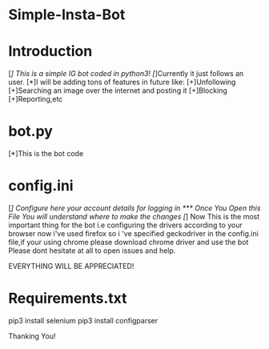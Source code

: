 # Simple-Insta-Bot
  # Introduction
[*] This is a simple IG bot coded in python3!
[*]Currently it just follows an user.
[*]I will be adding tons of features in future like:
  [+]Unfollowing
  [+]Searching an image over the internet and posting it
  [+]Blocking
  [+]Reporting,etc
  
  
# bot.py
 [*]This is the bot code 

# config.ini
[*] Configure here your account details for logging in
*** Once You Open this File You will understand where to make the changes
[*] Now This is the most important thing for the bot i.e configuring the drivers according to your browser now i've used firefox so i 've specified
    geckodriver in the config.ini file,if your using chrome please download chrome driver and use the bot
    Please dont hesitate at all to open issues and help.
   
   EVERYTHING WILL BE APPRECIATED!
 # Requirements.txt
 pip3 install selenium
 pip3 install configparser
 
 Thanking You!
